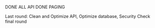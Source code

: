 DONE ALL API
DONE PAGING

Last round: Clean and Optimize API, Optimize database, Security Check final round
